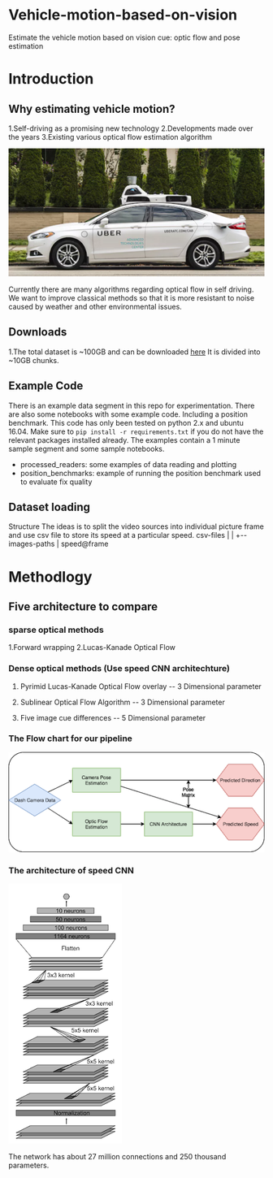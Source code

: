 # Vehicle-motion-based-on-vision
Estimate the vehicle motion based on vision cue: optic flow and pose estimation 

# Introduction
## Why estimating vehicle motion?

1.Self-driving as a promising new technology
2.Developments made over the years 
3.Existing various optical flow estimation algorithm

<img src="Images/car.png"> 


Currently there are many algorithms regarding optical flow in self driving.
We want to improve classical methods so that it is more resistant to noise caused by weather and other environmental issues.


## Downloads
1.The total dataset is ~100GB and can be downloaded [here](http://academictorrents.com/details/65a2fbc964078aff62076ff4e103f18b951c5ddb) It is divided into ~10GB chunks.

## Example Code
There is an example data segment in this repo for experimentation. There are also some notebooks with some example code. Including a position benchmark. This code has only been tested on python 2.x and ubuntu 16.04. Make sure to `pip install -r requirements.txt` if you do not have the relevant packages installed already.
The examples contain a 1 minute sample segment and some sample notebooks.
* processed_readers: some examples of data reading and plotting
* position_benchmarks: example of running the position benchmark used to evaluate fix quality


## Dataset loading 
Structure
The ideas is to split the video sources into individual picture frame and use csv file to store its speed at a particular speed. 
csv-files
|
|
+-- images-paths
    |
    speed@frame
    
    
 # Methodlogy
 ## Five architecture to compare
 ### sparse optical methods
 1.Forward wrapping
 2.Lucas-Kanade Optical Flow

 ### Dense optical methods (Use speed CNN architechture)
 1. Pyrimid Lucas-Kanade Optical Flow overlay -- 3 Dimensional parameter
    
 2. Sublinear Optical Flow Algorithm -- 3 Dimensional parameter
 
 3. Five image cue differences -- 5 Dimensional parameter
    
 ### The Flow chart for our pipeline
 <img src="Images/chart.png"> 

 ### The architecture of speed CNN
  <img src="Images/speed-cnn.png"> 
  
  The network has about 27 million connections and 250 thousand parameters.




        


